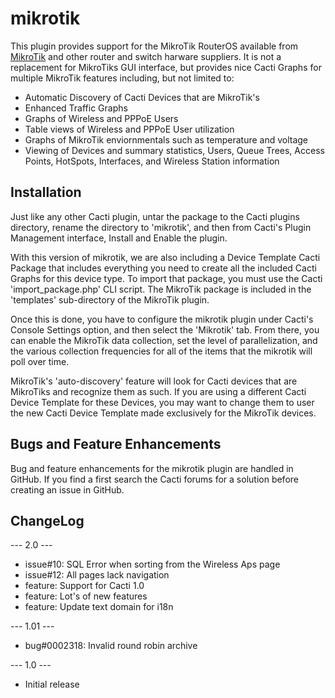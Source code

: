 # mikrotik

This plugin provides support for the MikroTik RouterOS available from [MikroTik](https://microtik.com) and other router and switch harware suppliers.  It is not a replacement for MikroTiks GUI interface, but provides nice Cacti Graphs for multiple MikroTik features including, but not limited to:

* Automatic Discovery of Cacti Devices that are MikroTik's
* Enhanced Traffic Graphs
* Graphs of Wireless and PPPoE Users
* Table views of Wireless and PPPoE User utilization
* Graphs of MikroTik enviornmentals such as temperature and voltage
* Viewing of Devices and summary statistics, Users, Queue Trees, Access Points, HotSpots, Interfaces, and Wireless Station information

## Installation

Just like any other Cacti plugin, untar the package to the Cacti plugins directory, rename the directory to 'mikrotik', and then from Cacti's Plugin Management interface, Install and Enable the plugin.

With this version of mikrotik, we are also including a Device Template Cacti Package that includes everything you need to create all the included Cacti Graphs for this device type.  To import that package, you must use the Cacti 'import_package.php' CLI script.  The MikroTik package is included in the 'templates' sub-directory of the MikroTik plugin.
    
Once this is done, you have to configure the mikrotik plugin under Cacti's Console Settings option, and then select the 'Mikrotik' tab.  From there, you can enable the MikroTik data collection, set the level of parallelization, and the various collection frequencies for all of the items that the mikrotik will poll over time.

MikroTik's 'auto-discovery' feature will look for Cacti devices that are MikroTiks and recognize them as such.  If you are using a different Cacti Device Template for these Devices, you may want to change them to user the new Cacti Device Template made exclusively for the MikroTik devices.

## Bugs and Feature Enhancements
   
Bug and feature enhancements for the mikrotik plugin are handled in GitHub.  If you find a first search the Cacti forums for a solution before creating an issue in GitHub.

## ChangeLog

--- 2.0 ---
* issue#10: SQL Error when sorting from the Wireless Aps page
* issue#12: All pages lack navigation
* feature: Support for Cacti 1.0
* feature: Lot's of new features
* feature: Update text domain for i18n

--- 1.01 ---
* bug#0002318: Invalid round robin archive

--- 1.0 ---
* Initial release
